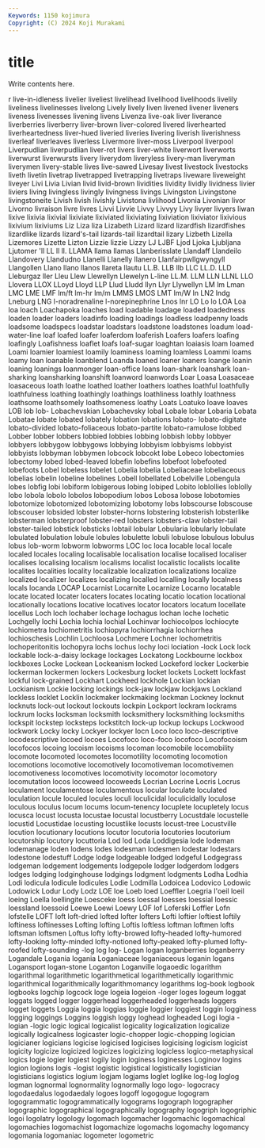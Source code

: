 ```yaml
---
Keywords: 1150 kojimura
Copyright: (C) 2024 Koji Murakami
---
```


# title

Write contents here.



r live-in-idleness livelier liveliest livelihead livelihood livelihoods livelily liveliness livelinesses
livelong Lively lively liven livened livener liveners liveness livenesses livening
livens Livenza live-oak liver liverance liverberries liverberry liver-brown liver-colored livered
liverhearted liverheartedness liver-hued liveried liveries livering liverish liverishness liverleaf liverleaves
liverless Livermore liver-moss Liverpool liverpool Liverpudlian liverpudlian liver-rot livers liver-white
liverwort liverworts liverwurst liverwursts livery liverydom liveryless livery-man liveryman liverymen
livery-stable lives live-sawed Livesay livest livestock livestocks liveth livetin livetrap
livetrapped livetrapping livetraps liveware liveweight liveyer Livi Livia Livian livid
livid-brown lividities lividity lividly lividness livier liviers living livingless livingly
livingness livings Livingston Livingstone livingstoneite Livish livish livishly Livistona livlihood
Livonia Livonian livor Livorno livraison livre livres Livvi Livvie Livvy
Livvyy Livy livyer livyers liwan lixive lixivia lixivial lixiviate lixiviated
lixiviating lixiviation lixiviator lixivious lixivium lixiviums Liz Liza liza Lizabeth
Lizard lizard lizardfish lizardfishes lizardlike lizards lizard's-tail lizards-tail lizardtail lizary
Lizbeth Lizella Lizemores Lizette Lizton Lizzie lizzie Lizzy LJ LJBF
Ljod Ljoka Ljubljana Ljutomer 'll LL ll ll. LLAMA llama
llamas Llanberisslate Llandaff Llandeilo Llandovery Llandudno Llanelli Llanelly llanero Llanfairpwllgwyngyll
Llangollen Llano llano llanos llareta llautu LL.B. LLB llb LLC
LL.D. LLD Lleburgaz ller Lleu Llew Llewellyn Llewelyn L-line LL.M.
LLM LLN LLNL LLO Llovera LLOX LLoyd Lloyd LLP Llud
Lludd llyn Llyr Llywellyn LM lm Lman LMC LME LMF
lm/ft lm-hr lm/m LMMS LMOS LMT lm/W ln LN2 lndg
Lneburg LNG l-noradrenaline l-norepinephrine Lnos lnr LO Lo lo LOA
Loa loa loach Loachapoka loaches load loadable loadage loaded loadedness
loaden loader loaders loadinfo loading loadings loadless loadpenny loads loadsome
loadspecs loadstar loadstars loadstone loadstones loadum load-water-line loaf loafed loafer
loaferdom loaferish Loafers loafers loafing loafingly Loafishness loaflet loafs loaf-sugar
loaghtan loaiasis loam loamed Loami loamier loamiest loamily loaminess loaming
loamless Loammi loams loamy loan loanable loanblend Loanda loaned loaner
loaners loange loanin loaning loanings loanmonger loan-office loans loan-shark loanshark
loan-sharking loansharking loanshift loanword loanwords Loar Loasa Loasaceae loasaceous loath
loathe loathed loather loathers loathes loathful loathfully loathfulness loathing loathingly
loathings loathliness loathly loathness loathsome loathsomely loathsomeness loathy Loats Loatuko
loave loaves LOB lob lob- Lobachevskian Lobachevsky lobal Lobale lobar
Lobaria Lobata Lobatae lobate lobated lobately lobation lobations lobato- lobato-digitate
lobato-divided lobato-foliaceous lobato-partite lobato-ramulose lobbed Lobber lobber lobbers lobbied lobbies
lobbing lobbish lobby lobbyer lobbyers lobbygow lobbygows lobbying lobbyism lobbyisms
lobbyist lobbyists lobbyman lobbymen lobcock lobcokt lobe Lobeco lobectomies lobectomy
lobed lobed-leaved lobefin lobefins lobefoot lobefooted lobefoots Lobel lobeless lobelet
Lobelia lobelia Lobeliaceae lobeliaceous lobelias lobelin lobeline lobelines Lobell lobellated
Lobelville Lobengula lobes lobfig lobi lobiform lobigerous lobing lobiped Lobito
loblollies loblolly lobo lobola lobolo lobolos lobopodium lobos Lobosa lobose
lobotomies lobotomize lobotomized lobotomizing lobotomy lobs lobscourse lobscouse lobscouser lobsided
lobster lobster-horns lobstering lobsterish lobsterlike lobsterman lobsterproof lobster-red lobsters lobsters-claw
lobster-tail lobster-tailed lobstick lobsticks lobtail lobular Lobularia lobularly lobulate lobulated
lobulation lobule lobules lobulette lobuli lobulose lobulous lobulus lobus lob-worm
lobworm lobworms LOC loc loca locable local locale localed locales
localing localisable localisation localise localised localiser localises localising localism localisms
localist localistic localists localite localites localities locality localizable localization localizations
localize localized localizer localizes localizing localled localling locally localness locals
locanda LOCAP Locarnist Locarnite Locarnize Locarno locatable locate located locater
locaters locates locating locatio location locational locationally locations locative locatives
locator locators locatum locellate locellus Loch loch lochaber lochage lochagus
lochan loche lochetic Lochgelly lochi Lochia lochia lochial Lochinvar lochiocolpos
lochiocyte lochiometra lochiometritis lochiopyra lochiorrhagia lochiorrhea lochioschesis Lochlin Lochloosa Lochmere
Lochner lochometritis lochoperitonitis lochopyra lochs lochus lochy loci lociation -lock
Lock lock lockable lock-a-daisy lockage lockages Lockatong Lockbourne lockbox lockboxes
Locke Lockean Lockeanism locked Lockeford locker Lockerbie lockerman lockermen lockers
Lockesburg locket lockets Lockett lockfast lockful lock-grained Lockhart Lockheed lockhole
Lockian lockian Lockianism Lockie locking lockings lock-jaw lockjaw lockjaws Lockland
lockless locklet Locklin lockmaker lockmaking lockman Lockney locknut locknuts lock-out
lockout lockouts lockpin Lockport lockram lockrams lockrum locks locksman locksmith
locksmithery locksmithing locksmiths lockspit lockstep locksteps lockstitch lock-up lockup lockups
Lockwood lockwork Locky locky Lockyer lockyer locn Loco loco loco-descriptive
locodescriptive locoed locoes Locofoco loco-foco locofoco Locofocoism locofocos locoing locoism
locoisms locoman locomobile locomobility locomote locomoted locomotes locomotility locomoting locomotion
locomotions locomotive locomotively locomotiveman locomotivemen locomotiveness locomotives locomotivity locomotor locomotory
locomutation locos locoweed locoweeds Locrian Locrine Locris Locrus loculament loculamentose
loculamentous locular loculate loculated loculation locule loculed locules loculi loculicidal
loculicidally loculose loculous loculus locum locums locum-tenency locuplete locupletely locus
locusca locust locusta locustae locustal locustberry Locustdale locustelle locustid Locustidae
locusting locustlike locusts locust-tree Locustville locution locutionary locutions locutor locutoria
locutories locutorium locutorship locutory locuttoria Lod lod Loda Loddigesia lode
lodeman lodemanage loden lodens lodes lodesman lodesmen lodestar lodestars lodestone
lodestuff Lodge lodge lodgeable lodged lodgeful Lodgegrass lodgeman lodgement lodgements
lodgepole lodger lodgerdom lodgers lodges lodging lodginghouse lodgings lodgment lodgments
Lodha Lodhia Lodi lodicula lodicule lodicules Lodie Lodmilla Lodoicea Lodovico
Lodowic Lodowick Lodur Lody Lodz LOE loe Loeb loed Loeffler
Loegria l'oeil loeil loeing Loella loellingite Loesceke loess loessal loesses
loessial loessic loessland loessoid Loewe Loewi Loewy LOF lof Loferski
Loffler Lofn lofstelle LOFT loft loft-dried lofted lofter lofters Lofti
loftier loftiest loftily loftiness loftinesses Lofting lofting Loftis loftless loftman
loftmen lofts loftsman loftsmen Loftus lofty lofty-browed lofty-headed lofty-humored lofty-looking
lofty-minded lofty-notioned lofty-peaked lofty-plumed lofty-roofed lofty-sounding -log log log- Logan
logan loganberries loganberry Logandale Logania logania Loganiaceae loganiaceous loganin logans
Logansport logan-stone Loganton Loganville logaoedic logarithm logarithmal logarithmetic logarithmetical logarithmetically
logarithmic logarithmical logarithmically logarithmomancy logarithms log-book logbook logbooks logchip logcock
loge logeia logeion -loger loges logeum loggat loggats logged logger
loggerhead loggerheaded loggerheads loggers logget loggets Loggia loggia loggias loggie
loggier loggiest loggin logginess logging loggings Loggins loggish loggy loghead
logheaded Logi logia -logian -logic logic logical logicalist logicality logicalization
logicalize logically logicalness logicaster logic-chopper logic-chopping logician logicianer logicians logicise
logicised logicises logicising logicism logicist logicity logicize logicized logicizes logicizing
logicless logico-metaphysical logics logie logier logiest logily login loginess loginesses
Loginov logins logion logions logis -logist logistic logistical logistically logistician
logisticians logistics logium logjam logjams loglet loglike log-log loglog logman
lognormal lognormality lognormally logo logo- logocracy logodaedalus logodaedaly logoes logoff
logogogue logogram logogrammatic logogrammatically logograms logograph logographer logographic logographical logographically
logography logogriph logogriphic logoi logolatry logology logomach logomacher logomachic logomachical
logomachies logomachist logomachize logomachs logomachy logomancy logomania logomaniac logometer logometric
